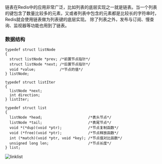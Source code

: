 链表在Redis中的应用非常广泛，比如列表的底层实现之一就是链表。当一个列表的键包含了数量比较多的元素，又或者列表中包含的元素都是比较长的字符串时，Redis就会使用链表做为列表键的底层实现。
除了列表之外，发布与订阅、慢查询、监视器等功能也用到了链表。

### 数据结构

```
typedef struct listNode
{
  struct listNode *prev; /*前置节点指针*/
  struct listNode *next; /*后置节点指针*/
  void *value;           /*节点的值*/
} listNode;

typedef struct listIter
{
  listNode *next;
  int direction;
} listIter;

typedef struct list
{
  listNode *head;                     /*表头节点*/
  listNode *tail;                     /*表尾节点*/
  void *(*dup)(void *ptr);            /*节点复制函数*/
  void (*free)(void *ptr);            /*节点释放函数*/
  int (*match)(void *ptr, void *key); /*节点值对比函数*/
  unsigned long len;                  /*节点长度*/
} list;
```
![linklist](https://github.com/snailshen2014/redis-learning/blob/master/linklist.png)



